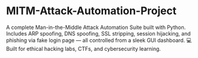# MITM-Attack-Automation-Project
 A complete Man-in-the-Middle Attack Automation Suite built with Python. Includes ARP spoofing, DNS spoofing, SSL stripping, session hijacking, and phishing via fake login page — all controlled from a sleek GUI dashboard. 💻 Built for ethical hacking labs, CTFs, and cybersecurity learning.
